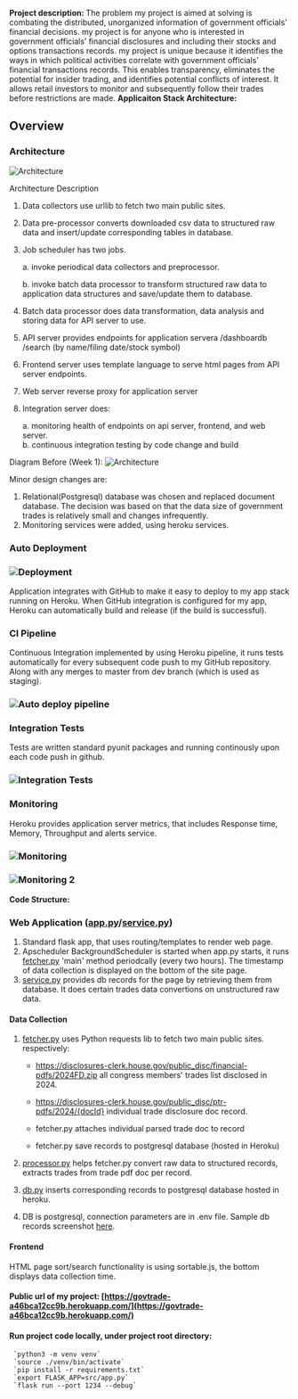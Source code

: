 <strong>Project description: </strong>
The problem my project is aimed at solving is combating the distributed, unorganized information of government officials’ financial decisions. my project is for anyone who is interested in government officials’ financial disclosures and including their stocks and options transactions records. my project is unique because it identifies the ways in which political activities correlate with government officials’ financial transactions records. This enables transparency, eliminates the potential for insider trading, and identifies potential conflicts of interest. It allows retail investors to monitor and subsequently follow their trades before restrictions are made. 
<strong>Applicaiton Stack Architecture:</strong>
## Overview

### Architecture


 ![Architecture](static/img/architecture_diag_new.png)

Architecture Description
1. Data collectors use urllib to fetch two main public sites.

2. Data pre-processor converts downloaded csv data to structured raw data and insert/update corresponding tables in database.
 
3. Job scheduler has two jobs. 

   a. invoke periodical data collectors and preprocessor.

   b. invoke batch data processor to transform structured raw data to application data structures and save/update them to database.

4. Batch data processor does data transformation, data analysis and storing data for API server to use.

5. API server provides endpoints for application servera /dashboardb /search (by name/filing date/stock symbol)

6. Frontend server uses template language to serve html pages from API server endpoints.

7. Web server reverse proxy for application server

8. Integration server does: 

    a. monitoring health of endpoints on api server, frontend, and web server.                                                                                            
    b. continuous integration testing by code change and build

Diagram Before (Week 1):
![Architecture](static/img/architecture_diag.png)



Minor design changes are:
1. Relational(Postgresql) database was chosen and replaced document database. The decision was based on that the data size of government trades is relatively small and changes infrequently. 
2. Monitoring services were added, using heroku services.

### Auto Deployment
### ![Deployment](static/img/auto_deployment.png)
 Application integrates with GitHub to make it easy to deploy to my app stack running on Heroku. When GitHub integration is configured for my app, Heroku can automatically build and release (if the build is successful).

### CI Pipeline
 Continuous Integration implemented by using Heroku pipeline, it runs tests automatically for every subsequent code push to my GitHub repository.  Along with any merges to master from dev branch (which is used as staging).
### ![Auto deploy pipeline](static/img/pipeline_ci.png)

### Integration Tests
 Tests are written standard pyunit packages and running continously upon each code push in github.
### ![Integration Tests](static/img/pipeline_ci_tests.png)

### Monitoring
 Heroku provides application server metrics, that includes Response time, Memory, Throughput and alerts service.

### ![Monitoring](static/img/app_monitoring_metrics-1.png)
### ![Monitoring 2](static/img/app_monitoring_metrics-2.png)



 

<strong>Code Structure:</strong>

### Web Application ([app.py](src/app.py)/[service.py](src/service.py))
 1. Standard flask app, that uses routing/templates to render web page.
 2. Apscheduler BackgroundScheduler is started when app.py starts, it runs [fetcher.py](src/fetcher.py) 'main' method periodcally (every two hours). The timestamp of data collection is displayed on the bottom of the site page.
 3. [service.py](src/service.py) provides db records for the page by retrieving them from database. It does certain trades data convertions on unstructured raw data.

#### Data Collection
1. [fetcher.py](src/fetcher.py) uses Python requests lib to fetch two main public sites.
  respectively: 
    - https://disclosures-clerk.house.gov/public_disc/financial-pdfs/2024FD.zip all congress members' trades list disclosed in 2024.
    - https://disclosures-clerk.house.gov/public_disc/ptr-pdfs/2024/{docId} individual trade disclosure doc record.
    
    - fetcher.py attaches individual parsed trade doc to record
    - fetcher.py save records to postgresql database (hosted in Heroku)


2. [processor.py](src/processor.py) helps fetcher.py convert raw data to structured records, extracts trades from trade pdf doc per record.
3. [db.py](src/db.py) inserts corresponding records to postgresql database hosted in heroku.
4. DB is postgresql, connection parameters are in .env file.
Sample db records screenshot [here](static/img/db_records.png).



#### Frontend
HTML page sort/search functionality is using sortable.js, the bottom displays data collection time.

#### <strong>Public url of my project:   </strong>    [https://govtrade-a46bca12cc9b.herokuapp.com/](https://govtrade-a46bca12cc9b.herokuapp.com/)


#### Run project code locally, under project root directory:
     `python3 -m venv venv`
     `source ./venv/bin/activate`
     `pip install -r requirements.txt`
     `export FLASK_APP=src/app.py`
     `flask run --port 1234 --debug`



